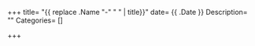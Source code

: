 +++
title= "{{ replace .Name "-" " " | title}}"
date= {{ .Date }}
Description= ""
Categories= []

+++
